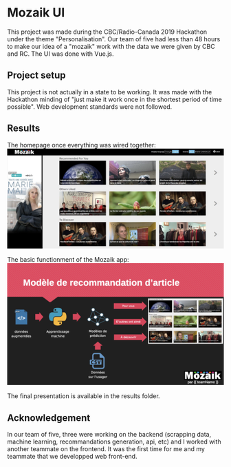 # Mozaik UI

This project was made during the CBC/Radio-Canada 2019 Hackathon under the theme "Personalisation". Our team of five had less than 48 hours to make our idea of a "mozaik" work with the data we were given by CBC and RC. The UI was done with Vue.js.

## Project setup
This project is not actually in a state to be working. It was made with the Hackathon minding of "just make it work once in the shortest period of time possible". Web development standards were not followed.

## Results
The homepage once everything was wired together:
<img src="https://github.com/LaurieMarceau/Hackathon-RC-CBC-UI/blob/master/results/Homepage%20UI.png" width="800">

The basic functionment of the Mozaik app:
<img src="https://github.com/LaurieMarceau/Hackathon-RC-CBC-UI/blob/master/results/Principle.png" width="800">

The final presentation is available in the results folder.

## Acknowledgement
In our team of five, three were working on the backend (scrapping data, machine learning, recommandations generation, api, etc) and I worked with another teammate on the frontend. It was the first time for me and my teammate that we developped web front-end.
